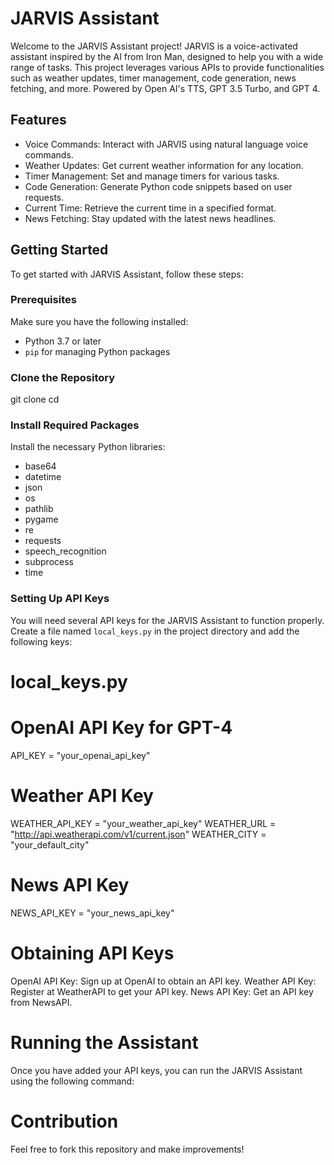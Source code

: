 # JARVIS Assistant

Welcome to the JARVIS Assistant project! JARVIS is a voice-activated assistant inspired by the AI from Iron Man, designed to help you with a wide range of tasks. This project leverages various APIs to provide functionalities such as weather updates, timer management, code generation, news fetching, and more. Powered by Open AI's TTS, GPT 3.5 Turbo, and GPT 4.

## Features

- Voice Commands: Interact with JARVIS using natural language voice commands.
- Weather Updates: Get current weather information for any location.
- Timer Management: Set and manage timers for various tasks.
- Code Generation: Generate Python code snippets based on user requests.
- Current Time: Retrieve the current time in a specified format.
- News Fetching: Stay updated with the latest news headlines.

## Getting Started

To get started with JARVIS Assistant, follow these steps:

### Prerequisites

Make sure you have the following installed:

- Python 3.7 or later
- `pip` for managing Python packages

### Clone the Repository

git clone <repository-url> cd <repository-directory>

### Install Required Packages

Install the necessary Python libraries:

- base64
- datetime
- json
- os
- pathlib
- pygame
- re
- requests
- speech_recognition
- subprocess
- time

### Setting Up API Keys

You will need several API keys for the JARVIS Assistant to function properly. Create a file named `local_keys.py` in the project directory and add the following keys:

# local_keys.py

# OpenAI API Key for GPT-4
API_KEY = "your_openai_api_key"

# Weather API Key
WEATHER_API_KEY = "your_weather_api_key"
WEATHER_URL = "http://api.weatherapi.com/v1/current.json"
WEATHER_CITY = "your_default_city"

# News API Key
NEWS_API_KEY = "your_news_api_key"


# Obtaining API Keys
OpenAI API Key: Sign up at OpenAI to obtain an API key.
Weather API Key: Register at WeatherAPI to get your API key.
News API Key: Get an API key from NewsAPI.

# Running the Assistant
Once you have added your API keys, you can run the JARVIS Assistant using the following command:


# Contribution
Feel free to fork this repository and make improvements!





